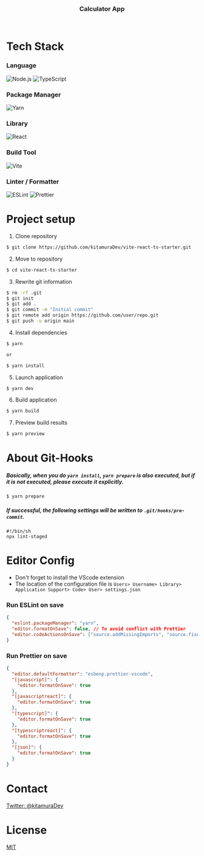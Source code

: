 <br />

<h3 align="center">Calculator App</h3>

<br />

# Tech Stack

### Language

![Node.js](https://img.shields.io/badge/Node-v16.10.0-blue)
![TypeScript](https://img.shields.io/badge/TypeScript-v4.6.4-blue)

### Package Manager

![Yarn](https://img.shields.io/badge/Yarn-v1.22.5-blue)

### Library

![React](https://img.shields.io/badge/React-v18.2.0-blue)

### Build Tool

![Vite](https://img.shields.io/badge/Vite-v3.0.0-blue)

### Linter / Formatter

![ESLint](https://img.shields.io/badge/ESLint-v8.18.0-blue)
![Prettier](https://img.shields.io/badge/Prettier-v2.7.1-blue)

# Project setup

1. Clone repository

```bash
$ git clone https://github.com/kitamuraDev/vite-react-ts-starter.git
```

2. Move to repository

```bash
$ cd vite-react-ts-starter
```

3. Rewrite git information

```bash
$ rm -rf .git
$ git init
$ git add .
$ git commit -m "Initial commit"
$ git remote add origin https://github.com/user/repo.git
$ git push -u origin main
```

4. Install dependencies

```bash
$ yarn

or

$ yarn install
```

5. Launch application

```bash
$ yarn dev
```

6. Build application

```bash
$ yarn build
```

7. Preview build results

```bash
$ yarn preview
```

# About Git-Hooks

##### Basically, when you do `yarn install`, `yarn prepare` is also executed, but if it is not executed, please execute it explicitly.

```bash
$ yarn prepare
```

##### If successful, the following settings will be written to `.git/hooks/pre-commit`.

```
#!/bin/sh
npx lint-staged
```

# Editor Config

- Don't forget to install the VScode extension
- The location of the configuration file is `Users> Username> Library> Application Support> Code> User> settings.json`

### Run ESLint on save

```json
{
  "eslint.packageManager": "yarn",
  "editor.formatOnSave": false, // To avoid conflict with Prettier
  "editor.codeActionsOnSave": ["source.addMissingImports", "source.fixAll.eslint"]
}
```

### Run Prettier on save

```json
{
  "editor.defaultFormatter": "esbenp.prettier-vscode",
  "[javascript]": {
    "editor.formatOnSave": true
  },
  "[javascriptreact]": {
    "editor.formatOnSave": true
  },
  "[typescript]": {
    "editor.formatOnSave": true
  },
  "[typescriptreact]": {
    "editor.formatOnSave": true
  },
  "[json]": {
    "editor.formatOnSave": true
  }
}
```

# Contact

[Twitter: @kitamuraDev](https://twitter.com/kitamuraDev)

# License

[MIT](https://choosealicense.com/licenses/mit/)
